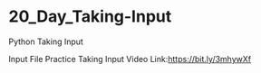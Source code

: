 # 20_Day_Taking-Input
Python Taking Input

Input File
Practice Taking Input
Video Link:https://bit.ly/3mhywXf
